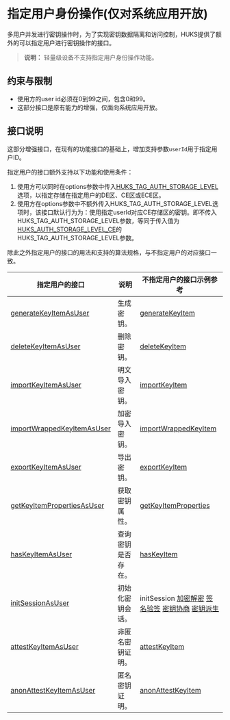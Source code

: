 # 指定用户身份操作(仅对系统应用开放)

多用户并发进行密钥操作时，为了实现密钥数据隔离和访问控制，HUKS提供了额外的可以指定用户进行密钥操作的接口。
>**说明：**
> 轻量级设备不支持指定用户身份操作功能。

## 约束与限制

- 使用方的user id必须在0到99之间，包含0和99。
- 这部分接口是原有能力的增强，仅面向系统应用开放。

## 接口说明

这部分增强接口，在现有的功能接口的基础上，增加支持参数`userId`用于指定用户ID。

指定用户的接口额外支持以下功能和使用条件：

1. 使用方可以同时在options参数中传入[HUKS_TAG_AUTH_STORAGE_LEVEL](../../reference/apis-universal-keystore-kit/_huks_type_api.md#oh_huks_authstoragelevel)选项，以指定存储在指定用户的DE区、CE区或ECE区。
2. 使用方在options参数中不额外传入HUKS_TAG_AUTH_STORAGE_LEVEL选项时，该接口默认行为为：使用指定userId对应CE存储区的密钥。即不传入HUKS_TAG_AUTH_STORAGE_LEVEL参数，等同于传入值为[HUKS_AUTH_STORAGE_LEVEL_CE](../../reference/apis-universal-keystore-kit/_huks_type_api.md#oh_huks_authstoragelevel)的HUKS_TAG_AUTH_STORAGE_LEVEL参数。

除此之外指定用户的接口的用法和支持的算法规格，与不指定用户的对应接口一致。

| 指定用户的接口 | 说明 | 不指定用户的接口示例参考 |
| -------- | -------- | ----------| 
| [generateKeyItemAsUser](../../reference/apis-universal-keystore-kit/js-apis-huks-sys.md#huksgeneratekeyitemasuser)              |   生成密钥。           |  [generateKeyItem](huks-key-generation-arkts.md)             |
| [deleteKeyItemAsUser](../../reference/apis-universal-keystore-kit/js-apis-huks-sys.md#huksdeletekeyitemasuser)                  |   删除密钥。           |  [deleteKeyItem](huks-delete-key-arkts.md)               |
| [importKeyItemAsUser](../../reference/apis-universal-keystore-kit/js-apis-huks-sys.md#huksimportkeyitemasuser)                  |   明文导入密钥。      |  [importKeyItem](huks-import-key-in-plaintext-arkts.md)                |
| [importWrappedKeyItemAsUser](../../reference/apis-universal-keystore-kit/js-apis-huks-sys.md#huksimportwrappedkeyitemasuser)    |  加密导入密钥。        |  [importWrappedKeyItem](huks-import-wrapped-key-arkts.md)             |
| [exportKeyItemAsUser](../../reference/apis-universal-keystore-kit/js-apis-huks-sys.md#huksexportkeyitemasuser)                  |   导出密钥。        |  [exportKeyItem](huks-export-key-arkts.md)                |
| [getKeyItemPropertiesAsUser](../../reference/apis-universal-keystore-kit/js-apis-huks-sys.md#huksgetkeyitempropertiesasuser)    |  获取密钥属性。     |  [getKeyItemProperties](huks-obtain-key-properties-arkts.md)             |
| [hasKeyItemAsUser](../../reference/apis-universal-keystore-kit/js-apis-huks-sys.md#hukshaskeyitemasuser)                        |  查询密钥是否存在。    |  [hasKeyItem](huks-check-key-arkts.md)               |
| [initSessionAsUser](../../reference/apis-universal-keystore-kit/js-apis-huks-sys.md#huksinitsessionasuser)                      |  初始化密钥会话。       |  initSession   [加密解密](huks-encryption-decryption-arkts.md) [签名验签](huks-signing-signature-verification-arkts.md) [密钥协商](huks-key-agreement-arkts.md) [密钥派生](huks-key-derivation-arkts.md)           |
| [attestKeyItemAsUser](../../reference/apis-universal-keystore-kit/js-apis-huks-sys.md#huksattestkeyitemasuser)                  |  非匿名密钥证明。    |  [attestKeyItem](huks-key-attestation-arkts.md)                |
| [anonAttestKeyItemAsUser](../../reference/apis-universal-keystore-kit/js-apis-huks-sys.md#huksanonattestkeyitemasuser)          | 匿名密钥证明。     |  [anonAttestKeyItem](huks-key-anon-attestation-arkts.md)                |
